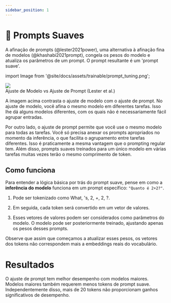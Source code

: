 ```yaml
---
sidebar_position: 1
---
```


# 🔴 Prompts Suaves

A afinação de prompts (@lester2021power), uma alternativa à afinação fina de modelos (@khashabi2021prompt), congela os pesos do modelo e atualiza os parâmetros de um prompt. O prompt resultante é um 'prompt suave'.

import Image from '@site/docs/assets/trainable/prompt_tuning.png';

<div style={{textAlign: 'center'}}>
  <img src={Image} style={{width: "500px"}} />
</div>

<div style={{textAlign: 'center'}}>
Ajuste de Modelo vs Ajuste de Prompt (Lester et al.)
</div>

A imagem acima contrasta o ajuste de modelo com o ajuste de prompt. No ajuste de modelo, você afina o mesmo modelo em diferentes tarefas. Isso lhe dá alguns modelos diferentes, com os quais não é necessariamente fácil agrupar entradas.

Por outro lado, o ajuste de prompt permite que você use o mesmo modelo para todas as tarefas. Você só precisa anexar os prompts apropriados no momento da inferência, o que facilita o agrupamento entre tarefas diferentes. Isso é praticamente a mesma vantagem que o prompting regular tem. Além disso, prompts suaves treinados para um único modelo em várias tarefas muitas vezes terão o mesmo comprimento de token.

## Como funciona

Para entender a lógica básica por trás do prompt suave, pense em como a **inferência do modelo** funciona em um prompt específico: `"Quanto é 2+2?"`.

1) Pode ser tokenizado como What, 's, 2, +, 2, ?.

2) Em seguida, cada token será convertido em um vetor de valores.

3) Esses vetores de valores podem ser considerados como parâmetros do modelo. O modelo pode ser posteriormente treinado, ajustando apenas os pesos desses prompts.

Observe que assim que começamos a atualizar esses pesos, os vetores dos tokens não correspondem mais a embeddings reais do vocabulário.

# Resultados
O ajuste de prompt tem melhor desempenho com modelos maiores. Modelos maiores também requerem menos tokens de prompt suave. Independentemente disso, mais de 20 tokens não proporcionam ganhos significativos de desempenho.